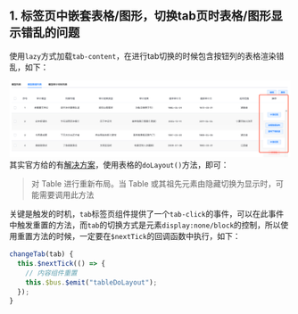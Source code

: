 ## 1. 标签页中嵌套表格/图形，切换tab页时表格/图形显示错乱的问题
使用`lazy`方式加载`tab-content`，在进行tab切换的时候包含按钮列的表格渲染错乱，如下：
    <div class="img-show">
    <a data-fancybox title="xx" href="https://raw.githubusercontent.com/7neves/CloudImg/master/images/20190829140359.png">![](https://raw.githubusercontent.com/7neves/CloudImg/master/images/20190829140359.png)</a>
    </div>
其实官方给的有[解决方案](https://element.eleme.cn/#/zh-CN/component/table#table-methods)，使用表格的`doLayout()`方法，即可：
> 对 Table 进行重新布局。当 Table 或其祖先元素由隐藏切换为显示时，可能需要调用此方法

关键是触发的时机，`tab`标签页组件提供了一个`tab-click`的事件，可以在此事件中触发重置的方法，而`tab`的切换方式是元素`display:none/block`的控制，所以使用重置方法的时候，一定要在`$nextTick`的回调函数中执行，如下：
```js
changeTab(tab) {
  this.$nextTick(() => {
    // 内容组件重置
    this.$bus.$emit("tableDoLayout");
  });
}
```